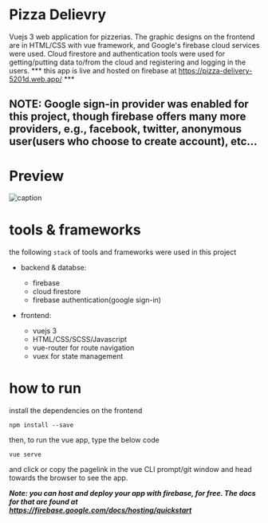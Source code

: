 # Pizza Delievry
Vuejs 3 web application for pizzerias. The graphic designs on the frontend are in  HTML/CSS with vue framework, and Google's firebase cloud services were used. Cloud firestore and authentication tools were used for getting/putting data to/from the cloud and registering and logging in the users.
*** this app is live and hosted on firebase at https://pizza-delivery-5201d.web.app/ ***
## NOTE: Google sign-in provider was enabled for this project, though firebase offers many more providers, e.g., facebook, twitter, anonymous user(users who choose to create account), etc... 
# 
# Preview
![caption](screenshot/pizza-resturant.gif)
# 
# tools & frameworks
the following `stack` of tools and frameworks were used in this project

* backend & databse:
   * firebase 
   * cloud firestore 
   * firebase authentication(google sign-in)

* frontend:
   * vuejs 3
   * HTML/CSS/SCSS/Javascript 
   * vue-router for route navigation
   * vuex for state management
# how to run
install the dependencies on the frontend
```
npm install --save
```
then, to run the vue app, type the below code
```
vue serve
```
and click or copy the pagelink in the vue CLI prompt/git window and head towards the browser to see the app.

***Note: you can host and deploy your app with firebase, for free. The docs for that are found at https://firebase.google.com/docs/hosting/quickstart***
